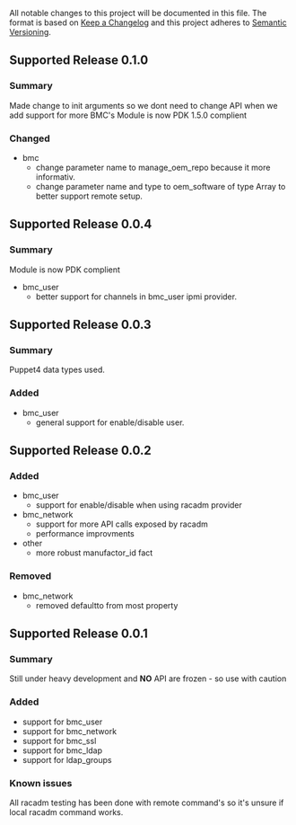 All notable changes to this project will be documented in this file. The format is based on [Keep a Changelog](http://keepachangelog.com/en/1.0.0/) and this project adheres to [Semantic Versioning](http://semver.org).

## Supported Release 0.1.0
### Summary
Made change to init arguments so we dont need to change API when we add support for more BMC's
Module is now PDK 1.5.0 complient
### Changed
* bmc
    - change parameter name to manage_oem_repo because it more informativ.
    - change parameter name and type to oem_software of type Array to better support remote setup.

## Supported Release 0.0.4
### Summary
Module is now PDK complient
* bmc_user
    - better support for channels in bmc_user ipmi provider.

## Supported Release 0.0.3
### Summary
Puppet4 data types used.
### Added
* bmc_user
    - general support for enable/disable user.

## Supported Release 0.0.2
### Added
* bmc_user
    - support for enable/disable when using racadm provider
* bmc_network
    - support for more API calls exposed by racadm
    - performance improvments
* other
    - more robust manufactor_id fact
### Removed    
* bmc_network
    - removed defaultto from most property

## Supported Release 0.0.1
### Summary
Still under heavy development and **NO** API are frozen - so use with caution

### Added
* support for bmc_user
* support for bmc_network
* support for bmc_ssl
* support for bmc_ldap
* support for ldap_groups

### Known issues
All racadm testing has been done with remote command's so it's unsure if local racadm command works.